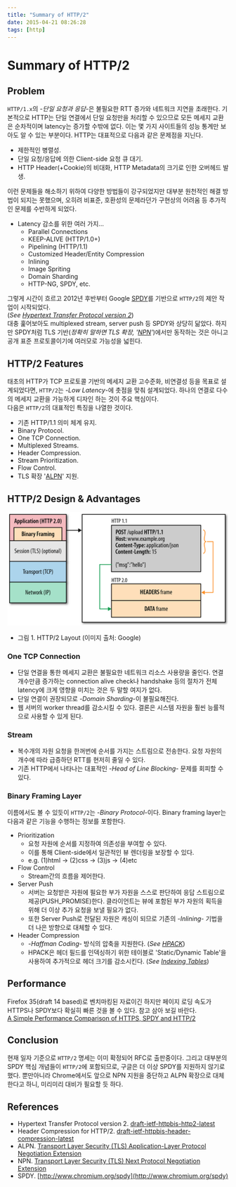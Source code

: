 ```yaml
---
title: "Summary of HTTP/2"
date: 2015-04-21 08:26:28
tags: [http]
---
```


# Summary of HTTP/2

## Problem
`HTTP/1.x`의 -*단일 요청과 응답*-은 불필요한 RTT 증가와 네트워크 지연을 초래한다. 기본적으로 HTTP는 단일 연결에서 단일 요청만을 처리할 수 있으므로 모든 메세지 교환은 순차적이며 latency는 증가할 수밖에 없다. 이는 몇 가지 사이트들의 성능 통계만 보아도 알 수 있는 부분이다. HTTP는 대표적으로 다음과 같은 문제점을 지닌다.

* 제한적인 병렬성.
* 단일 요청/응답에 의한 Client-side 요청 큐 대기.
* HTTP Header(+Cookie)의 비대화, HTTP Metadata의 크기로 인한 오버헤드 발생.

이런 문제들을 해소하기 위하여 다양한 방법들이 강구되었지만 대부분 원천적인 해결 방법이 되지는 못했으며, 오히려 비표준, 호환성의 문제라던가 구현상의 어려움 등 추가적인 문제를 수반하게 되었다.

* Latency 감소를 위한 여러 가지...  
	* Parallel Connections
	* KEEP-ALIVE (HTTP/1.0+)
	* Pipelining (HTTP/1.1)
	* Customized Header/Entity Compression
	* Inlining
	* Image Spriting
	* Domain Sharding
	* HTTP-NG, SPDY, etc.

그렇게 시간이 흐르고 2012년 후반부터 Google [SPDY](http://www.chromium.org/spdy)를 기반으로 `HTTP/2`의 제안 작업이 시작되었다.  
(*See [Hypertext Transfer Protocol version 2](http://http2.github.io/http2-spec/)*)  
대충 훑어보아도 multiplexed stream, server push 등 SPDY와 상당히 닮았다. 하지만 SPDY처럼 TLS 기반(*정확히 말하면 TLS 확장, '[NPN](https://tools.ietf.org/html/draft-agl-tls-nextprotoneg-04)'*)에서만 동작하는 것은 아니고 공개 표준 프로토콜이기에 여러모로 가능성을 넓힌다.


## HTTP/2 Features
태초의 HTTP가 TCP 프로토콜 기반의 메세지 교환 고수준화, 비연결성 등을 목표로 설계되었다면, `HTTP/2`는 -*Low Latency*-에 촛점을 맞춰 설계되었다. 하나의 연결로 다수의 메세지 교환을 가능하게 디자인 하는 것이 주요 핵심이다.  
다음은 `HTTP/2`의 대표적인 특징을 나열한 것이다.

* 기존 HTTP/1.1 의미 체계 유지.
* Binary Protocol.
* One TCP Connection.
* Multiplexed Streams.
* Header Compression.
* Stream Prioritization.
* Flow Control.
* TLS 확장 '[ALPN](https://tools.ietf.org/html/rfc7301)' 지원.


## HTTP/2 Design & Advantages
![HTTP/2 Design](/assets/image/http_2_design.png)
- 그림 1. HTTP/2 Layout (이미지 출처: Google)

### One TCP Connection
* 단일 연결을 통한 메세지 교환은 불필요한 네트워크 리소스 사용량을 줄인다. 연결 개수만큼 증가하는 connection alive check나 handshake 등의 절차가 전체 latency에 크게 영향을 미치는 것은 두 말할 여지가 없다.
* 단일 연결이 권장되므로 -*Domain Sharding*-이 불필요해진다.
* 웹 서버의 worker thread를 감소시킬 수 있다. 결론은 시스템 자원을 훨씬 능률적으로 사용할 수 있게 된다.

### Stream
* 복수개의 자원 요청을 한꺼번에 순서를 가지는 스트림으로 전송한다. 요청 자원의 개수에 따라 급증하던 RTT를 현저히 줄일 수 있다.  
* 기존 HTTP에서 나타나는 대표적인 -*Head of Line Blocking*- 문제를 회피할 수 있다.

### Binary Framing Layer
이름에서도 볼 수 있듯이 `HTTP/2`는 -*Binary Protocol*-이다. Binary framing layer는 다음과 같은 기능을 수행하는 정보를 포함한다.

* Prioritization
	* 요청 자원에 순서를 지정하여 의존성을 부여할 수 있다.
	* 이를 통해 Client-side에서 일관적인 뷰 렌더링을 보장할 수 있다.
	* e.g. (1)html -> (2)css -> (3)js -> (4)etc
* Flow Control
	* Stream간의 흐름을 제어한다.
* Server Push
	* 서버는 요청받은 자원에 필요한 부가 자원을 스스로 판단하여 응답 스트림으로 제공(PUSH_PROMISE)한다. 클라이언트는 뷰에 포함된 부가 자원의 획득을 위해 더 이상 추가 요청을 보낼 필요가 없다.
	* 또한 Server Push로 전달된 자원은 캐싱이 되므로 기존의 -*Inlining*- 기법을 더 나은 방향으로 대체할 수 있다.
* Header Compression
	* -*Haffman Coding*- 방식의 압축을 지원한다. (*See [HPACK](http://http2.github.io/http2-spec/compression.html)*)
	* HPACK은 헤더 필드를 인덱싱하기 위한 테이블로 'Static/Dynamic Table'을 사용하여 추가적으로 헤더 크기를 감소시킨다. (*See [Indexing Tables](http://http2.github.io/http2-spec/compression.html)*)


## Performance
Firefox 35(draft 14 based)로 벤치마킹된 자료이긴 하지만 페이지 로딩 속도가 HTTPS나 SPDY보다 확실히 빠른 것을 볼 수 있다. 참고 삼아 보길 바란다.  
[A Simple Performance Comparison of HTTPS, SPDY and HTTP/2](https://blog.httpwatch.com/2015/01/16/a-simple-performance-comparison-of-https-spdy-and-http2/)


## Conclusion
현재 일자 기준으로 `HTTP/2` 명세는 이미 확정되어 RFC로 출판중이다. 그리고 대부분의 SPDY 핵심 개념들이 `HTTP/2`에 포함되므로, 구글은 더 이상 SPDY를 지원하지 않기로 했다. 뿐만아니라 Chrome에서도 앞으로 NPN 지원을 중단하고 ALPN 확장으로 대체한다고 하니, 미리미리 대비가 필요할 듯 하다.


## References
* Hypertext Transfer Protocol version 2. [draft-ietf-httpbis-http2-latest](http://http2.github.io/http2-spec/)
* Header Compression for HTTP/2. [draft-ietf-httpbis-header-compression-latest](http://http2.github.io/http2-spec/compression.html)
* ALPN. [Transport Layer Security (TLS)
            Application-Layer Protocol Negotiation Extension](https://tools.ietf.org/html/rfc7301)
* NPN. [Transport Layer Security (TLS) Next Protocol Negotiation Extension](https://tools.ietf.org/html/draft-agl-tls-nextprotoneg-04)
* SPDY. [http://www.chromium.org/spdy](http://www.chromium.org/spdy)
